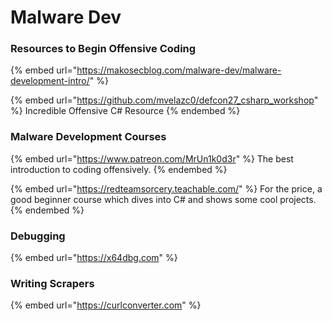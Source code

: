 # Malware Dev

### Resources to Begin Offensive Coding

{% embed url="https://makosecblog.com/malware-dev/malware-development-intro/" %}

{% embed url="https://github.com/mvelazc0/defcon27_csharp_workshop" %}
Incredible Offensive C# Resource
{% endembed %}

### Malware Development Courses

{% embed url="https://www.patreon.com/MrUn1k0d3r" %}
The best introduction to coding offensively.
{% endembed %}

{% embed url="https://redteamsorcery.teachable.com/" %}
For the price, a good beginner course which dives into C# and shows some cool projects.
{% endembed %}

### Debugging

{% embed url="https://x64dbg.com" %}

### Writing Scrapers

{% embed url="https://curlconverter.com" %}
